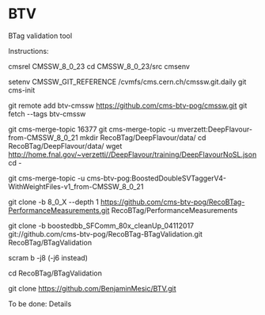 # BTV
BTag validation tool

Instructions:

cmsrel CMSSW_8_0_23
cd CMSSW_8_0_23/src
cmsenv

setenv CMSSW_GIT_REFERENCE /cvmfs/cms.cern.ch/cmssw.git.daily
git cms-init

git remote add btv-cmssw https://github.com/cms-btv-pog/cmssw.git
git fetch --tags btv-cmssw

git cms-merge-topic 16377
git cms-merge-topic -u mverzett:DeepFlavour-from-CMSSW_8_0_21
mkdir RecoBTag/DeepFlavour/data/
cd RecoBTag/DeepFlavour/data/
wget http://home.fnal.gov/~verzetti//DeepFlavour/training/DeepFlavourNoSL.json
cd -

git cms-merge-topic -u cms-btv-pog:BoostedDoubleSVTaggerV4-WithWeightFiles-v1_from-CMSSW_8_0_21

git clone -b 8_0_X --depth 1 https://github.com/cms-btv-pog/RecoBTag-PerformanceMeasurements.git RecoBTag/PerformanceMeasurements

git clone -b boostedbb_SFComm_80x_cleanUp_04112017 git://github.com/cms-btv-pog/RecoBTag-BTagValidation.git RecoBTag/BTagValidation

scram b -j8 (-j6 instead)

cd RecoBTag/BTagValidation

git clone https://github.com/BenjaminMesic/BTV.git

To be done: Details
